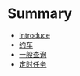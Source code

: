 # Summary

* [Introduce](introduce.md)
* [约车](yue_che.md)
* [一般查询](yi_ban_cha_xun.md)
* [定时任务](ding_shi_ren_wu.md)

